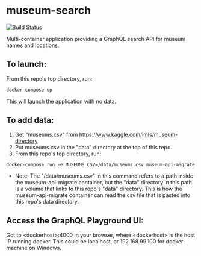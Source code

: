 # museum-search
[![Build Status](https://travis-ci.org/PoffM/museum-search.svg?branch=master)](https://travis-ci.org/PoffM/museum-search)

Multi-container application providing a GraphQL search API for museum names and locations.

## To launch:

From this repo's top directory, run:

```bash
docker-compose up
```

This will launch the application with no data.

## To add data:

1. Get "museums.csv" from https://www.kaggle.com/imls/museum-directory
2. Put museums.csv in the "data" directory at the top of this repo.
3. From this repo's top directory, run:

```
docker-compose run -e MUSEUMS_CSV=/data/museums.csv museum-api-migrate
```

- Note: The "/data/museums.csv" in this command refers to a path inside the museum-api-migrate container, but the "data" directory in this path is a volume that links to this repo's "data" directory. This is how the museum-api-migrate container can read the csv file that is pasted into this repo's data directory.

## Access the GraphQL Playground UI:

Got to \<dockerhost\>:4000 in your browser, where \<dockerhost\> is the host IP running docker. This could be localhost, or 192.168.99.100 for docker-machine on Windows.
